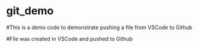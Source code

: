 # git_demo
#This is  a demo code to demonstrate pushing a file from VSCode to Github

#File was created in VSCode and pushed to Github
